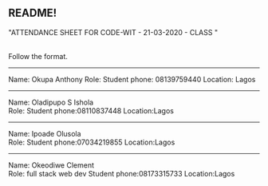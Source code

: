 ## README!

"ATTENDANCE SHEET FOR CODE-WIT - 21-03-2020 - CLASS "

<br/> Follow the format.<br/>

---

Name: Okupa Anthony
Role: Student
phone: 08139759440
Location: Lagos

---

Name: Oladipupo S Ishola <br/>
Role: Student
phone:08110837448
Location:Lagos

---

Name: Ipoade Olusola <br/>
Role: Student
phone:07034219855
Location:Lagos

---

Name: Okeodiwe Clement <br/>
Role:  full stack web dev Student
phone:08173315733
Location:Lagos